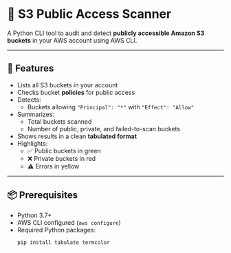 # 🔐 S3 Public Access Scanner

A Python CLI tool to audit and detect **publicly accessible Amazon S3 buckets** in your AWS account using AWS CLI.

---

## 🚀 Features

- Lists all S3 buckets in your account
- Checks bucket **policies** for public access
- Detects:
  - Buckets allowing `"Principal": "*"` with `"Effect": "Allow"`
- Summarizes:
  - Total buckets scanned
  - Number of public, private, and failed-to-scan buckets
- Shows results in a clean **tabulated format**
- Highlights:
  - ✅ Public buckets in green
  - ❌ Private buckets in red
  - ⚠️ Errors in yellow

---

## 📦 Prerequisites

- Python 3.7+
- AWS CLI configured (`aws configure`)
- Required Python packages:
  ```bash
  pip install tabulate termcolor
